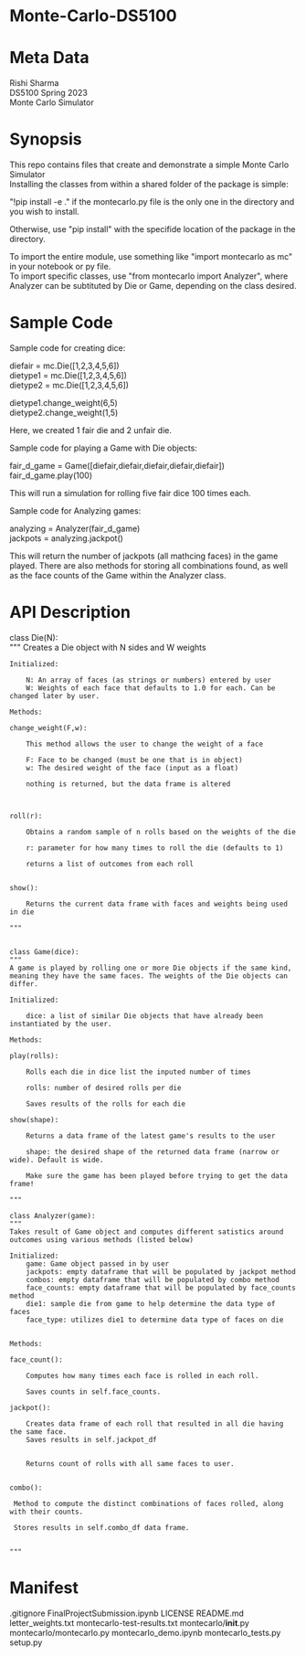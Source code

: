 # Monte-Carlo-DS5100

# Meta Data  
Rishi Sharma  
DS5100 Spring 2023  
Monte Carlo Simulator  

# Synopsis  
This repo contains files that create and demonstrate a simple Monte Carlo Simulator  
Installing the classes from within a shared folder of the package is simple:  

"!pip install -e ." if the montecarlo.py file is the only one in the directory and you wish to install.  

Otherwise, use "pip install" with the specifide location of the package in the directory.  

To import the entire module, use something like "import montecarlo as mc" in your notebook or py file.  
To import specific classes, use "from montecarlo import Analyzer", where Analyzer can be subtituted by Die or Game, depending on the class desired.  

# Sample Code

Sample code for creating dice:  

diefair = mc.Die([1,2,3,4,5,6])  
dietype1 = mc.Die([1,2,3,4,5,6])  
dietype2 = mc.Die([1,2,3,4,5,6])  

dietype1.change_weight(6,5)  
dietype2.change_weight(1,5)  

Here, we created 1 fair die and 2 unfair die.   


Sample code for playing a Game with Die objects:  

fair_d_game = Game([diefair,diefair,diefair,diefair,diefair])  
fair_d_game.play(100)

This will run a simulation for rolling five fair dice 100 times each.  

Sample code for Analyzing games:  

analyzing = Analyzer(fair_d_game)  
jackpots = analyzing.jackpot()

This will return the number of jackpots (all mathcing faces) in the game played. There are also methods for storing all combinations found, as well as the face counts of the Game within the Analyzer class.  


# API Description  

 class Die(N):   
  """ 
   Creates a Die object with N sides and W weights

    Initialized:

        N: An array of faces (as strings or numbers) entered by user
        W: Weights of each face that defaults to 1.0 for each. Can be changed later by user.
      
    Methods:

    change_weight(F,w): 
        
        This method allows the user to change the weight of a face
        
        F: Face to be changed (must be one that is in object)
        w: The desired weight of the face (input as a float)

        nothing is returned, but the data frame is altered

    
    
    roll(r): 
        
        Obtains a random sample of n rolls based on the weights of the die

        r: parameter for how many times to roll the die (defaults to 1)

        returns a list of outcomes from each roll

    
    show(): 
       
        Returns the current data frame with faces and weights being used in die
    
    """
    
    
    class Game(dice):
    """
    A game is played by rolling one or more Die objects if the same kind, meaning they have the same faces. The weights of the Die objects can differ.

    Initialized: 

        dice: a list of similar Die objects that have already been instantiated by the user.

    Methods:

    play(rolls): 

        Rolls each die in dice list the inputed number of times

        rolls: number of desired rolls per die 

        Saves results of the rolls for each die

    show(shape): 
    
        Returns a data frame of the latest game's results to the user
        
        shape: the desired shape of the returned data frame (narrow or wide). Default is wide.

        Make sure the game has been played before trying to get the data frame!
    
    """  
    
    class Analyzer(game):
    """
    Takes result of Game object and computes different satistics around outcomes using various methods (listed below)
    
    Initialized: 
        game: Game object passed in by user
        jackpots: empty dataframe that will be populated by jackpot method
        combos: empty dataframe that will be populated by combo method
        face_counts: empty dataframe that will be populated by face_counts method
        die1: sample die from game to help determine the data type of faces
        face_type: utilizes die1 to determine data type of faces on die
   

    Methods:

    face_count(): 
    
        Computes how many times each face is rolled in each roll. 
    
        Saves counts in self.face_counts.

    jackpot(): 

        Creates data frame of each roll that resulted in all die having the same face.
        Saves results in self.jackpot_df


        Returns count of rolls with all same faces to user.


    combo(): 

     Method to compute the distinct combinations of faces rolled, along with their counts.

     Stores results in self.combo_df data frame.        

    
    """
    
    
# Manifest  

.gitignore
FinalProjectSubmission.ipynb
LICENSE
README.md
letter_weights.txt
montecarlo-test-results.txt
montecarlo/__init__.py
montecarlo/montecarlo.py
montecarlo_demo.ipynb
montecarlo_tests.py
setup.py
    
    

